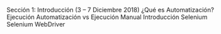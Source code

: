 Sección 1: Introducción (3 – 7 Diciembre 2018)
                ¿Qué es Automatización?
                Ejecución Automatización vs Ejecución Manual
                Introducción Selenium
                Selenium WebDriver
